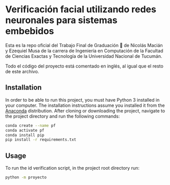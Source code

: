 # Verificación facial utilizando redes neuronales para sistemas embebidos 
Esta es la repo oficial del Trabajo Final de Graduación :raised_hands: de Nicolás Macián y Ezequiel Musa de la carrera de Ingeniería en Computación de la Facultad de Ciencias Exactas y Tecnología de la Universidad Nacional de Tucumán. 

Todo el código del proyecto está comentado en inglés, al igual que el resto de este archivo.

## Installation

In order to be able to run this project, you must have Python 3 installed in your computer. The installation instructions assume you installed it from the [Anaconda](https://www.anaconda.com/) distribution.
After cloning or downloading the project, navigate to the project directory and run the following commands:
```bash
conda create --name pf
conda activate pf
conda install pip
pip install -r requirements.txt
```

## Usage

To run the id verification script, in the project root directory run:

```bash
python -m proyecto
```